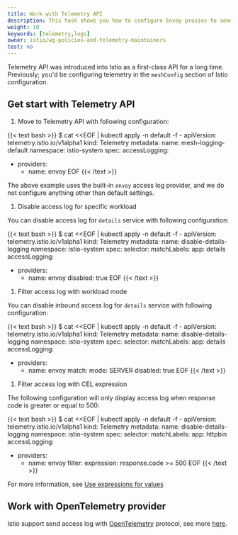```yaml
---
title: Work with Telemetry API
description: This task shows you how to configure Envoy proxies to send access logs with Telemetry API.
weight: 10
keywords: [telemetry,logs]
owner: istio/wg-policies-and-telemetry-maintainers
test: no
---
```


Telemetry API was introduced into Istio as a first-class API for a long time.
Previously; you'd be configuring telemetry in the `meshConfig` section of Istio configuration.

## Get start with Telemetry API

1. Move to Telemetry API with following configuration:

{{< text bash >}}
$ cat <<EOF | kubectl apply -n default -f -
apiVersion: telemetry.istio.io/v1alpha1
kind: Telemetry
metadata:
name: mesh-logging-default
namespace: istio-system
spec:
  accessLogging:
  - providers:
    - name: envoy
EOF
{{< /text >}}

The above example uses the built-in `envoy` access log provider, and we do not configure anything other than default settings.

1. Disable access log for specific workload

You can disable access log for `details` service with following configuration:

{{< text bash >}}
$ cat <<EOF | kubectl apply -n default -f -
apiVersion: telemetry.istio.io/v1alpha1
kind: Telemetry
metadata:
name: disable-details-logging
namespace: istio-system
spec:
  selector:
    matchLabels:
      app: details
  accessLogging:
  - providers:
    - name: envoy
    disabled: true
EOF
{{< /text >}}

1. Filter access log with workload mode

You can disable inbound access log for `details` service with following configuration:

{{< text bash >}}
$ cat <<EOF | kubectl apply -n default -f -
apiVersion: telemetry.istio.io/v1alpha1
kind: Telemetry
metadata:
name: disable-details-logging
namespace: istio-system
spec:
  selector:
    matchLabels:
      app: details
  accessLogging:
  - providers:
    - name: envoy
    match:
      mode: SERVER
    disabled: true
EOF
{{< /text >}}

1. Filter access log with CEL expression

The following configuration will only display access log when response code is greater or equal to 500:

{{< text bash >}}
$ cat <<EOF | kubectl apply -n default -f -
apiVersion: telemetry.istio.io/v1alpha1
kind: Telemetry
metadata:
name: disable-details-logging
namespace: istio-system
spec:
  selector:
    matchLabels:
      app: httpbin
  accessLogging:
  - providers:
    - name: envoy
    filter:
      expression: response.code >= 500
EOF
{{< /text >}}

For more information, see [Use expressions for values](/docs/tasks/observability/metrics/customize-metrics/#use-expressions-for-values)

## Work with OpenTelemetry provider

Istio support send access log with [OpenTelemetry](https://opentelemetry.io/) protocol, see more [here](/docs/tasks/observability/logs/otel-provider).
